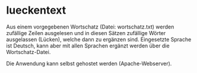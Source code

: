 # lueckentext
Aus einem vorgegebenen Wortschatz (Datei: wortschatz.txt) werden zufällige Zeilen ausgelesen und in diesen Sätzen zufällige Wörter ausgelassen (Lücken), welche dann zu ergänzen sind. Eingesetzte Sprache ist Deutsch, kann aber mit allen Sprachen ergänzt werden über die Wortschatz-Datei.

Die Anwendung kann selbst gehostet werden (Apache-Webserver).
